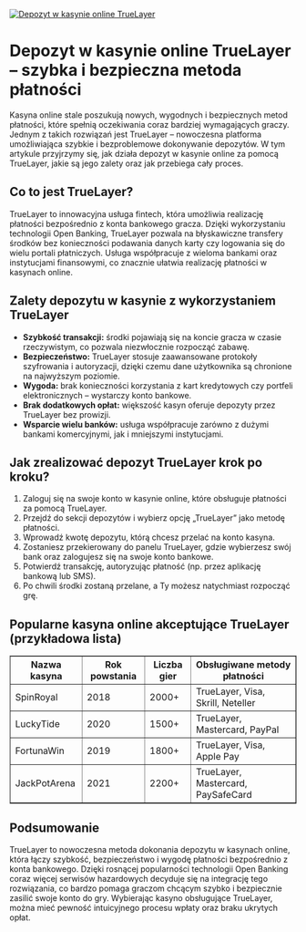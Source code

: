 [![Depozyt w kasynie online TrueLayer](https://123-caf.pages.dev/gitsignup.png)](https://vrmoo.ru/Bt82HjjY)

<h1>Depozyt w kasynie online TrueLayer – szybka i bezpieczna metoda płatności</h1> <p>Kasyna online stale poszukują nowych, wygodnych i bezpiecznych metod płatności, które spełnią oczekiwania coraz bardziej wymagających graczy. Jednym z takich rozwiązań jest TrueLayer – nowoczesna platforma umożliwiająca szybkie i bezproblemowe dokonywanie depozytów. W tym artykule przyjrzymy się, jak działa depozyt w kasynie online za pomocą TrueLayer, jakie są jego zalety oraz jak przebiega cały proces.</p> <h2>Co to jest TrueLayer?</h2> <p>TrueLayer to innowacyjna usługa fintech, która umożliwia realizację płatności bezpośrednio z konta bankowego gracza. Dzięki wykorzystaniu technologii Open Banking, TrueLayer pozwala na błyskawiczne transfery środków bez konieczności podawania danych karty czy logowania się do wielu portali płatniczych. Usługa współpracuje z wieloma bankami oraz instytucjami finansowymi, co znacznie ułatwia realizację płatności w kasynach online.</p> <h2>Zalety depozytu w kasynie z wykorzystaniem TrueLayer</h2> <ul>   <li><strong>Szybkość transakcji:</strong> środki pojawiają się na koncie gracza w czasie rzeczywistym, co pozwala niezwłocznie rozpocząć zabawę.</li>   <li><strong>Bezpieczeństwo:</strong> TrueLayer stosuje zaawansowane protokoły szyfrowania i autoryzacji, dzięki czemu dane użytkownika są chronione na najwyższym poziomie.</li>   <li><strong>Wygoda:</strong> brak konieczności korzystania z kart kredytowych czy portfeli elektronicznych – wystarczy konto bankowe.</li>   <li><strong>Brak dodatkowych opłat:</strong> większość kasyn oferuje depozyty przez TrueLayer bez prowizji.</li>   <li><strong>Wsparcie wielu banków:</strong> usługa współpracuje zarówno z dużymi bankami komercyjnymi, jak i mniejszymi instytucjami.</li> </ul> <h2>Jak zrealizować depozyt TrueLayer krok po kroku?</h2> <ol>   <li>Zaloguj się na swoje konto w kasynie online, które obsługuje płatności za pomocą TrueLayer.</li>   <li>Przejdź do sekcji depozytów i wybierz opcję „TrueLayer” jako metodę płatności.</li>   <li>Wprowadź kwotę depozytu, którą chcesz przelać na konto kasyna.</li>   <li>Zostaniesz przekierowany do panelu TrueLayer, gdzie wybierzesz swój bank oraz zalogujesz się na swoje konto bankowe.</li>   <li>Potwierdź transakcję, autoryzując płatność (np. przez aplikację bankową lub SMS).</li>   <li>Po chwili środki zostaną przelane, a Ty możesz natychmiast rozpocząć grę.</li> </ol> <h2>Popularne kasyna online akceptujące TrueLayer (przykładowa lista)</h2> <table border="1" cellpadding="8" cellspacing="0" style="border-collapse: collapse; width: 100%;">   <thead>     <tr>       <th>Nazwa kasyna</th>       <th>Rok powstania</th>       <th>Liczba gier</th>       <th>Obsługiwane metody płatności</th>     </tr>   </thead>   <tbody>     <tr>       <td>SpinRoyal</td>       <td>2018</td>       <td>2000+</td>       <td>TrueLayer, Visa, Skrill, Neteller</td>     </tr>     <tr>       <td>LuckyTide</td>       <td>2020</td>       <td>1500+</td>       <td>TrueLayer, Mastercard, PayPal</td>     </tr>     <tr>       <td>FortunaWin</td>       <td>2019</td>       <td>1800+</td>       <td>TrueLayer, Visa, Apple Pay</td>     </tr>     <tr>       <td>JackPotArena</td>       <td>2021</td>       <td>2200+</td>       <td>TrueLayer, Mastercard, PaySafeCard</td>     </tr>   </tbody> </table> <h2>Podsumowanie</h2> <p>TrueLayer to nowoczesna metoda dokonania depozytu w kasynach online, która łączy szybkość, bezpieczeństwo i wygodę płatności bezpośrednio z konta bankowego. Dzięki rosnącej popularności technologii Open Banking coraz więcej serwisów hazardowych decyduje się na integrację tego rozwiązania, co bardzo pomaga graczom chcącym szybko i bezpiecznie zasilić swoje konto do gry. Wybierając kasyno obsługujące TrueLayer, można mieć pewność intuicyjnego procesu wpłaty oraz braku ukrytych opłat.</p>